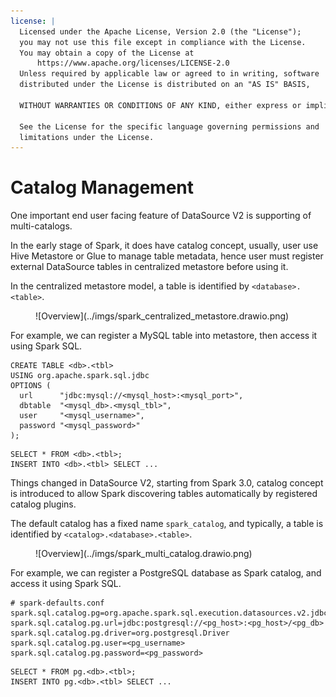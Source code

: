 ```yaml
---
license: |
  Licensed under the Apache License, Version 2.0 (the "License");
  you may not use this file except in compliance with the License.
  You may obtain a copy of the License at
      https://www.apache.org/licenses/LICENSE-2.0
  Unless required by applicable law or agreed to in writing, software
  distributed under the License is distributed on an "AS IS" BASIS,
  
  WITHOUT WARRANTIES OR CONDITIONS OF ANY KIND, either express or implied.
  
  See the License for the specific language governing permissions and
  limitations under the License.
---
```


Catalog Management
===

One important end user facing feature of DataSource V2 is supporting of multi-catalogs.

In the early stage of Spark, it does have catalog concept, usually, user use Hive Metastore or Glue to manage table
metadata, hence user must register external DataSource tables in centralized metastore before using it.

In the centralized metastore model, a table is identified by `<database>.<table>`.

<figure markdown>
  ![Overview](../imgs/spark_centralized_metastore.drawio.png)
</figure>

For example, we can register a MySQL table into metastore, then access it using Spark SQL.

```sparksql
CREATE TABLE <db>.<tbl>
USING org.apache.spark.sql.jdbc
OPTIONS (
  url      "jdbc:mysql://<mysql_host>:<mysql_port>",
  dbtable  "<mysql_db>.<mysql_tbl>",
  user     "<mysql_username>",
  password "<mysql_password>"
);
```

```sparksql
SELECT * FROM <db>.<tbl>;
INSERT INTO <db>.<tbl> SELECT ...
```

Things changed in DataSource V2, starting from Spark 3.0, catalog concept is introduced to allow Spark discovering
tables automatically by registered catalog plugins.

The default catalog has a fixed name `spark_catalog`, and typically, a table is identified by `<catalog>.<database>.<table>`.

<figure markdown>
  ![Overview](../imgs/spark_multi_catalog.drawio.png)
</figure>

For example, we can register a PostgreSQL database as Spark catalog, and access it using Spark SQL.

```properties
# spark-defaults.conf
spark.sql.catalog.pg=org.apache.spark.sql.execution.datasources.v2.jdbc.JDBCTableCatalog
spark.sql.catalog.pg.url=jdbc:postgresql://<pg_host>:<pg_host>/<pg_db>
spark.sql.catalog.pg.driver=org.postgresql.Driver
spark.sql.catalog.pg.user=<pg_username>
spark.sql.catalog.pg.password=<pg_password>
```

```sparksql
SELECT * FROM pg.<db>.<tbl>;
INSERT INTO pg.<db>.<tbl> SELECT ...
```
